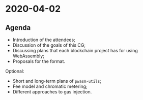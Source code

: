 # 2020-04-02

## Agenda

* Introduction of the attendees;
* Discussion of the goals of this CG;
* Discussing plans that each blockchain project has for using WebAssembly;
* Proposals for the format.

Optional:
* Short and long-term plans of `pwasm-utils`;
* Fee model and chromatic metering;
* Different approaches to gas injection.
